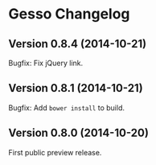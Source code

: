 Gesso Changelog
===============


Version 0.8.4 (2014-10-21)
--------------------------

Bugfix: Fix jQuery link.


Version 0.8.1 (2014-10-21)
--------------------------

Bugfix: Add `bower install` to build.


Version 0.8.0 (2014-10-20)
--------------------------

First public preview release.
